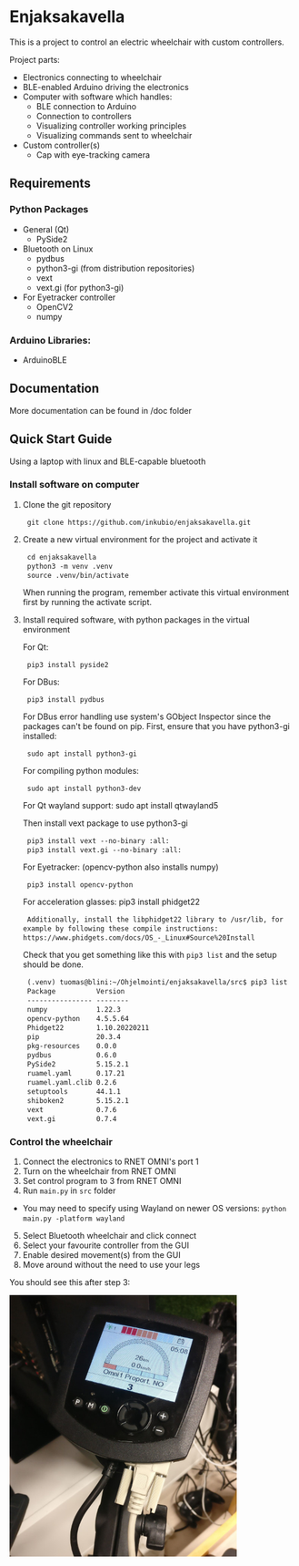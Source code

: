 # Enjaksakavella

This is a project to control an electric wheelchair with custom controllers.

Project parts:
- Electronics connecting to wheelchair
- BLE-enabled Arduino driving the electronics
- Computer with software which handles:
  - BLE connection to Arduino
  - Connection to controllers
  - Visualizing controller working principles
  - Visualizing commands sent to wheelchair
- Custom controller(s)
  - Cap with eye-tracking camera

## Requirements

### Python Packages
- General (Qt)
  - PySide2
- Bluetooth on Linux
  - pydbus
  - python3-gi (from distribution repositories)
  - vext
  - vext<span></span>.gi (for python3-gi)
- For Eyetracker controller
  - OpenCV2
  - numpy

### Arduino Libraries:
- ArduinoBLE

## Documentation

More documentation can be found in /doc folder

## Quick Start Guide
Using a laptop with linux and BLE-capable bluetooth

### Install software on computer

1. Clone the git repository

        git clone https://github.com/inkubio/enjaksakavella.git

2. Create a new virtual environment for the project and activate it

        cd enjaksakavella
        python3 -m venv .venv
        source .venv/bin/activate

    When running the program, remember activate this virtual environment first by running the activate script.
  

3. Install required software, with python packages in the virtual environment

    For Qt:

        pip3 install pyside2

    For DBus:

        pip3 install pydbus

    For DBus error handling use system's GObject Inspector since the packages can't be found on pip. First, ensure that you have python3-gi installed:

        sudo apt install python3-gi

    For compiling python modules:

        sudo apt install python3-dev

    For Qt wayland support:
        sudo apt install qtwayland5
    

    Then install vext package to use python3-gi

        pip3 install vext --no-binary :all:
        pip3 install vext.gi --no-binary :all:

    For Eyetracker: (opencv-python also installs numpy)

        pip3 install opencv-python

    For acceleration glasses:
        pip3 install phidget22

        Additionally, install the libphidget22 library to /usr/lib, for example by following these compile instructions: https://www.phidgets.com/docs/OS_-_Linux#Source%20Install

    Check that you get something like this with `pip3 list` and the setup should be done.

        (.venv) tuomas@blini:~/Ohjelmointi/enjaksakavella/src$ pip3 list
        Package          Version 
        ---------------- --------
        numpy            1.22.3
        opencv-python    4.5.5.64
        Phidget22        1.10.20220211
        pip              20.3.4
        pkg-resources    0.0.0
        pydbus           0.6.0
        PySide2          5.15.2.1
        ruamel.yaml      0.17.21
        ruamel.yaml.clib 0.2.6
        setuptools       44.1.1
        shiboken2        5.15.2.1
        vext             0.7.6
        vext.gi          0.7.4


### Control the wheelchair
1. Connect the electronics to RNET OMNI's port 1
2. Turn on the wheelchair from RNET OMNI
3. Set control program to 3 from RNET OMNI
4. Run `main.py` in `src` folder
  - You may need to specify using Wayland on newer OS versions: `python main.py -platform wayland`
5. Select Bluetooth wheelchair and click connect
6. Select your favourite controller from the GUI
7. Enable desired movement(s) from the GUI
8. Move around without the need to use your legs

You should see this after step 3:

<img src="./doc/images/rnet_omni_600px.jpg" alt="RNET OMNI" width=400>
